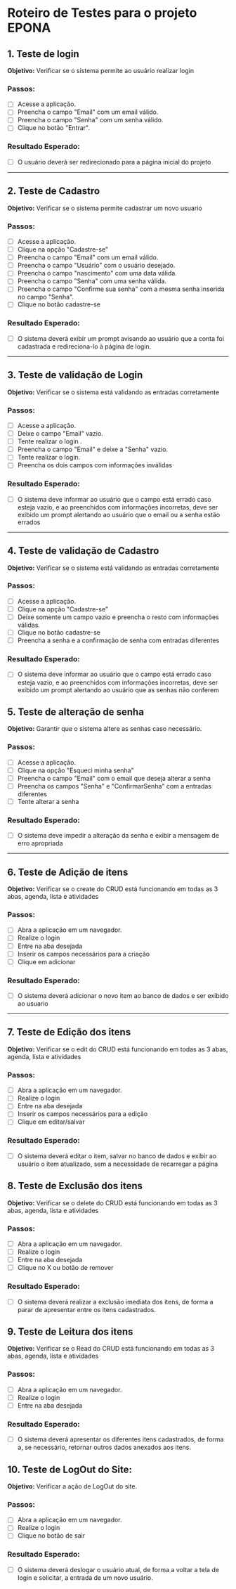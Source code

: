 # Roteiro de Testes para o projeto EPONA

## 1. Teste de login

**Objetivo:** Verificar se o sistema permite ao usuário realizar login

### Passos:
- [ ] Acesse a aplicação.
- [ ] Preencha o campo "Email" com um email válido.
- [ ] Preencha o campo "Senha" com um senha válido.
- [ ] Clique no botão "Entrar".

### Resultado Esperado:
- [ ] O usuário deverá ser redirecionado para a página inicial do projeto

---

## 2. Teste de Cadastro

**Objetivo:** Verificar se o sistema permite cadastrar um novo usuario

### Passos:
- [ ] Acesse a aplicação.
- [ ] Clique na opção "Cadastre-se"
- [ ] Preencha o campo "Email" com um email válido.
- [ ] Preencha o campo "Usuário" com o usuário desejado.
- [ ] Preencha o campo "nascimento" com uma data válida.
- [ ] Preencha o campo "Senha" com uma senha válida.
- [ ] Preencha o campo "Confirme sua senha" com a mesma senha inserida no campo "Senha".
- [ ] Clique no botão cadastre-se

### Resultado Esperado:
- [ ] O sistema deverá exibir um prompt avisando ao usuário que a conta foi cadastrada e redireciona-lo à página de login.

---

## 3. Teste de validação de Login

**Objetivo:** Verificar se o sistema está validando as entradas corretamente
### Passos:
- [ ] Acesse a aplicação.
- [ ] Deixe o campo "Email" vazio.
- [ ] Tente realizar o login .
- [ ] Preencha o campo "Email" e deixe a "Senha" vazio.
- [ ] Tente realizar o login.
- [ ] Preencha os dois campos com informações inválidas

### Resultado Esperado:
- [ ] O sistema deve informar ao usuário que o campo está errado caso esteja vazio, e ao preenchidos com informações incorretas, deve ser exibido um prompt alertando ao usuário que o email ou a senha estão errados

---

## 4. Teste de validação de Cadastro

**Objetivo:** Verificar se o sistema está validando as entradas corretamente
### Passos:
- [ ] Acesse a aplicação.
- [ ] Clique na opção "Cadastre-se"
- [ ] Deixe somente um campo vazio e preencha o resto com informações válidas.
- [ ] Clique no botão cadastre-se
- [ ] Preencha a senha e a confirmação de senha com entradas diferentes

### Resultado Esperado:
- [ ] O sistema deve informar ao usuário que o campo está errado caso esteja vazio, e ao preenchidos com informações incorretas, deve ser exibido um prompt alertando ao usuário que as senhas não conferem

## 5. Teste de alteração de senha

**Objetivo:** Garantir que o sistema altere as senhas caso necessário.

### Passos:
- [ ] Acesse a aplicação.
- [ ] Clique na opção "Esqueci minha senha"
- [ ] Preencha o campo "Email" com o email que deseja alterar a senha
- [ ] Preencha os campos "Senha" e "ConfirmarSenha" com a entradas diferentes
- [ ] Tente alterar a senha

### Resultado Esperado:
- [ ] O sistema deve impedir a alteração da senha e exibir a mensagem de erro apropriada

---

## 6. Teste de Adição de itens

**Objetivo:** Verificar se o create do CRUD está funcionando em todas as 3 abas, agenda, lista e atividades

### Passos:
- [ ] Abra a aplicação em um navegador.
- [ ] Realize o login
- [ ] Entre na aba desejada
- [ ] Inserir os campos necessários para a criação
- [ ] Clique em adicionar

### Resultado Esperado:
- [ ] O sistema deverá adicionar o novo item ao banco de dados e ser exibido ao usuario

---

## 7. Teste de Edição dos itens

**Objetivo:** Verificar se o edit do CRUD está funcionando em todas as 3 abas, agenda, lista e atividades

### Passos:
- [ ] Abra a aplicação em um navegador.
- [ ] Realize o login
- [ ] Entre na aba desejada
- [ ] Inserir os campos necessários para a edição
- [ ] Clique em editar/salvar

### Resultado Esperado:
- [ ] O sistema deverá editar o item, salvar no banco de dados e exibir ao usuário o item atualizado, sem a necessidade de recarregar a página

## 8. Teste de Exclusão dos itens

**Objetivo:** Verificar se o delete do CRUD está funcionando em todas as 3 abas, agenda, lista e atividades

### Passos:
- [ ] Abra a aplicação em um navegador.
- [ ] Realize o login
- [ ] Entre na aba desejada
- [ ] Clique no X ou botão de remover

### Resultado Esperado:
- [ ] O sistema deverá realizar a exclusão imediata dos itens, de forma a parar de apresentar entre os itens cadastrados.

## 9. Teste de Leitura dos itens

**Objetivo:** Verificar se o Read do CRUD está funcionando em todas as 3 abas, agenda, lista e atividades

### Passos:
- [ ] Abra a aplicação em um navegador.
- [ ] Realize o login
- [ ] Entre na aba desejada

### Resultado Esperado:
- [ ] O sistema deverá apresentar os diferentes itens cadastrados, de forma a, se necessário, retornar outros dados anexados aos itens.

## 10. Teste de LogOut do Site:

**Objetivo:** Verificar a ação de LogOut do site.

### Passos:
- [ ] Abra a aplicação em um navegador.
- [ ] Realize o login
- [ ] Clique no botão de sair

### Resultado Esperado:

- [ ] O sistema deverá deslogar o usuário atual, de forma a voltar a tela de login e solicitar, a entrada de um novo usuário.
